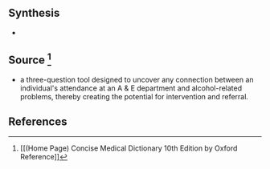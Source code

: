 ## Synthesis
- 
## Source [^1]
- a three-question tool designed to uncover any connection between an individual's attendance at an A & E department and alcohol-related problems, thereby creating the potential for intervention and referral.
## References

[^1]: [[(Home Page) Concise Medical Dictionary 10th Edition by Oxford Reference]]
